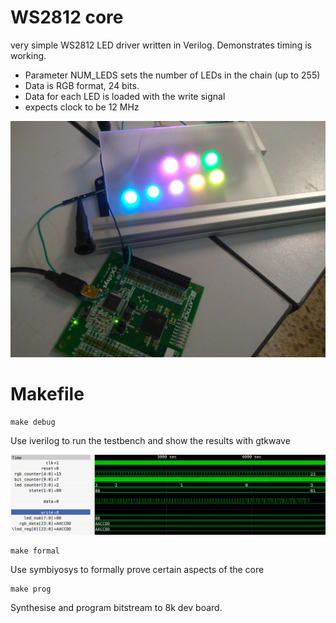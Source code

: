 # WS2812 core

very simple WS2812 LED driver written in Verilog. Demonstrates timing is working.

* Parameter NUM_LEDS sets the number of LEDs in the chain (up to 255)
* Data is RGB format, 24 bits.
* Data for each LED is loaded with the write signal
* expects clock to be 12 MHz

![ws2812](ws2812.jpg)

# Makefile

    make debug

Use iverilog to run the testbench and show the results with gtkwave

![gtkwave](gtkwave.png)

    make formal

Use symbiyosys to formally prove certain aspects of the core

    make prog

Synthesise and program bitstream to 8k dev board.
